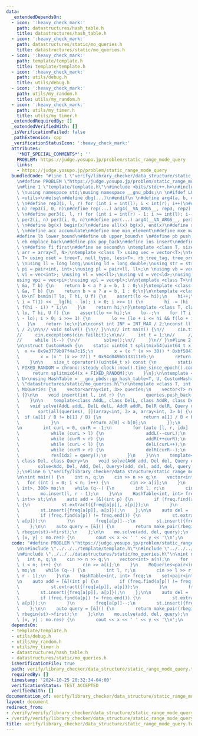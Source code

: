 ```yaml
---
data:
  _extendedDependsOn:
  - icon: ':heavy_check_mark:'
    path: datastructures/hash_table.h
    title: datastructures/hash_table.h
  - icon: ':heavy_check_mark:'
    path: datastructures/static/mo_queries.h
    title: datastructures/static/mo_queries.h
  - icon: ':heavy_check_mark:'
    path: template/template.h
    title: template/template.h
  - icon: ':heavy_check_mark:'
    path: utils/debug.h
    title: utils/debug.h
  - icon: ':heavy_check_mark:'
    path: utils/my_random.h
    title: utils/my_random.h
  - icon: ':heavy_check_mark:'
    path: utils/my_timer.h
    title: utils/my_timer.h
  _extendedRequiredBy: []
  _extendedVerifiedWith: []
  _isVerificationFailed: false
  _pathExtension: cpp
  _verificationStatusIcon: ':heavy_check_mark:'
  attributes:
    '*NOT_SPECIAL_COMMENTS*': ''
    PROBLEM: https://judge.yosupo.jp/problem/static_range_mode_query
    links:
    - https://judge.yosupo.jp/problem/static_range_mode_query
  bundledCode: "#line 1 \"verify/library_checker/data_structure/static_range_mode_query.test.cpp\"\
    \n#define PROBLEM \"https://judge.yosupo.jp/problem/static_range_mode_query\"\n\
    \n#line 1 \"template/template.h\"\n#include <bits/stdc++.h>\n#include <ext/pb_ds/assoc_container.hpp>\n\
    \ \nusing namespace std;\nusing namespace __gnu_pbds;\n \n#ifdef LOCAL\n#include\
    \ <utils>\n#else\n#define dbg(...)\n#endif\n \n#define arg4(a, b, c, d, ...) d\n\
    \ \n#define rep3(i, l, r) for (int i = int(l); i < int(r); i++)\n#define rep2(i,\
    \ n) rep3(i, 0, n)\n#define rep(...) arg4(__VA_ARGS__, rep3, rep2) (__VA_ARGS__)\n\
    \ \n#define per3(i, l, r) for (int i = int(r) - 1; i >= int(l); i--)\n#define\
    \ per2(i, n) per3(i, 0, n)\n#define per(...) arg4(__VA_ARGS__, per3, per2) (__VA_ARGS__)\n\
    \ \n#define bg(x) begin(x)\n#define all(x) bg(x), end(x)\n#define sz(x) int(size(x))\n\
    \ \n#define acc accumulate\n#define mne min_element\n#define mxe max_element\n\
    #define lb lower_bound\n#define ub upper_bound\n \n#define pb push_back\n#define\
    \ eb emplace_back\n#define pbk pop_back\n#define ins insert\n#define era erase\n\
    \ \n#define fi first\n#define se second\n \ntemplate <class T, size_t N> using\
    \ arr = array<T, N>;\ntemplate <class T> using vec = vector<T>;\ntemplate <class\
    \ T> using oset = tree<T, null_type, less<T>, rb_tree_tag, tree_order_statistics_node_update>;\n\
    \ \nusing ll = long long;\nusing ld = long double;\nusing str = string;\n \nusing\
    \ pi = pair<int, int>;\nusing pl = pair<ll, ll>;\n \nusing vb = vec<bool>;\nusing\
    \ vi = vec<int>; \nusing vl = vec<ll>;\nusing vd = vec<ld>;\nusing vs = vec<str>;\n\
    using vpi = vec<pi>;\nusing vpl = vec<pl>;\n\ntemplate <class T>\nbool ckmin(T\
    \ &a, T b) {\n    return b < a ? a = b, 1 : 0;\n}\ntemplate <class T>\nbool ckmax(T\
    \ &a, T b) {\n    return b > a ? a = b, 1 : 0;\n}\n\ntemplate <class T, class\
    \ U>\nT bsmin(T lo, T hi, U f) {\n    assert(lo <= hi);\n    hi++;\n    for (T\
    \ i = T(1) << __lg(hi - lo); i > 0; i >>= 1) {\n        hi -= (hi - i >= lo &&\
    \ f(hi - i)) * i;\n    }\n    return hi;\n}\ntemplate <class T, class U>\nT bsmax(T\
    \ lo, T hi, U f) {\n    assert(lo <= hi);\n    lo--;\n    for (T i = T(1) << __lg(hi\
    \ - lo); i > 0; i >>= 1) {\n        lo += (lo + i <= hi && f(lo + i)) * i;\n \
    \   }\n    return lo;\n}\n\nconst int INF = INT_MAX / 2;\nconst ll INFL = LLONG_MAX\
    \ / 2;\n\n// void solve() {\n// }\n\n// int main() {\n//     cin.tie(0)->sync_with_stdio(0);\n\
    //     cin.exceptions(cin.failbit);\n\n//     int t = 1;\n//     // cin >> t;\n\
    //     while (t--) {\n//         solve();\n//     }\n// }\n#line 2 \"datastructures/hash_table.h\"\
    \n\nstruct CustomHash {\n    static uint64_t splitmix64(uint64_t x) {\n      \
    \  x += 0x9e3779b97f4a7c15;\n        x = (x ^ (x >> 30)) * 0xbf58476d1ce4e5b9;\n\
    \        x = (x ^ (x >> 27)) * 0x94d049bb133111eb;\n        return x ^ (x >> 31);\n\
    \    }\n\n    size_t operator()(uint64_t x) const {\n        static const uint64_t\
    \ FIXED_RANDOM = chrono::steady_clock::now().time_since_epoch().count();\n   \
    \     return splitmix64(x + FIXED_RANDOM);\n    }\n};\n\ntemplate <class T, class\
    \ U>\nusing HashTable = __gnu_pbds::gp_hash_table<T, U, CustomHash>;\n#line 2\
    \ \"datastructures/static/mo_queries.h\"\n\ntemplate <class T, int B>\nstruct\
    \ MoQueries {\n    vector<array<int, 3>> queries;\n    vector<T> res;\n\n    MoQueries()\
    \ {}\n\n    void insert(int l, int r) {\n        queries.push_back({l, r, sz(queries)});\n\
    \    }\n\n    template<class AddL, class DelL, class AddR, class DelR, class Query>\n\
    \    void solve(AddL addL, DelL delL, AddR addR, DelR delR, Query query) {\n \
    \       sort(all(queries), [](array<int, 3> a, array<int, 3> b) {\n          \
    \  if (a[1] / B != b[1] / B) {\n                return a[1] / B < b[1] / B;\n\
    \            }\n            return a[0] < b[0];\n        });\n        res.resize(sz(queries));\n\
    \n        int curL = 0, curR = -1;\n        for (auto [l, r, idx] : queries) {\n\
    \            while (curL > l) {\n                addL(--curL);\n            }\n\
    \            while (curR < r) {\n                addR(++curR);\n            }\n\
    \            while (curL < l) {\n                delL(curL++);\n            }\n\
    \            while (curR > r) {\n                delR(curR--);\n            }\n\
    \            res[idx] = query();\n        }\n    }\n\n    template<class Add,\
    \ class Del, class Query>\n    void solve(Add add, Del del, Query query) {\n \
    \       solve<Add, Del, Add, Del, Query>(add, del, add, del, query);\n    }\n\
    };\n#line 6 \"verify/library_checker/data_structure/static_range_mode_query.test.cpp\"\
    \n\nint main() {\n    int n, q;\n    cin >> n >> q;\n    vector<int> a(n);\n \
    \   for (int i = 0; i < n; i++) {\n        cin >> a[i];\n    }\n    MoQueries<pair<int,\
    \ int>, 300> mo;\n    while (q--) {\n        int l, r;\n        cin >> l >> r;\n\
    \        mo.insert(l, r - 1);\n    }\n\n    HashTable<int, int> freq;\n    set<pair<int,\
    \ int>> st;\n\n    auto add = [&](int p) {\n        if (freq.find(a[p]) != freq.end())\
    \ {\n            st.extract({freq[a[p]], a[p]});\n        }\n        freq[a[p]]++;\n\
    \        st.insert({freq[a[p]], a[p]});\n    };\n\n    auto del = [&](int p) {\n\
    \        if (freq.find(a[p]) != freq.end()) {\n            st.extract({freq[a[p]],\
    \ a[p]});\n        }\n        freq[a[p]]--;\n        st.insert({freq[a[p]], a[p]});\n\
    \    };\n\n    auto query = [&]() {\n        return make_pair(rbegin(st)->second,\
    \ rbegin(st)->first);\n    };\n\n    mo.solve(add, del, query);\n    for (auto\
    \ [x, y] : mo.res) {\n        cout << x << ' ' << y << '\\n';\n    }\n}\n"
  code: "#define PROBLEM \"https://judge.yosupo.jp/problem/static_range_mode_query\"\
    \n\n#include \"../../../template/template.h\"\n#include \"../../../datastructures/hash_table.h\"\
    \n#include \"../../../datastructures/static/mo_queries.h\"\n\nint main() {\n \
    \   int n, q;\n    cin >> n >> q;\n    vector<int> a(n);\n    for (int i = 0;\
    \ i < n; i++) {\n        cin >> a[i];\n    }\n    MoQueries<pair<int, int>, 300>\
    \ mo;\n    while (q--) {\n        int l, r;\n        cin >> l >> r;\n        mo.insert(l,\
    \ r - 1);\n    }\n\n    HashTable<int, int> freq;\n    set<pair<int, int>> st;\n\
    \n    auto add = [&](int p) {\n        if (freq.find(a[p]) != freq.end()) {\n\
    \            st.extract({freq[a[p]], a[p]});\n        }\n        freq[a[p]]++;\n\
    \        st.insert({freq[a[p]], a[p]});\n    };\n\n    auto del = [&](int p) {\n\
    \        if (freq.find(a[p]) != freq.end()) {\n            st.extract({freq[a[p]],\
    \ a[p]});\n        }\n        freq[a[p]]--;\n        st.insert({freq[a[p]], a[p]});\n\
    \    };\n\n    auto query = [&]() {\n        return make_pair(rbegin(st)->second,\
    \ rbegin(st)->first);\n    };\n\n    mo.solve(add, del, query);\n    for (auto\
    \ [x, y] : mo.res) {\n        cout << x << ' ' << y << '\\n';\n    }\n}"
  dependsOn:
  - template/template.h
  - utils/debug.h
  - utils/my_random.h
  - utils/my_timer.h
  - datastructures/hash_table.h
  - datastructures/static/mo_queries.h
  isVerificationFile: true
  path: verify/library_checker/data_structure/static_range_mode_query.test.cpp
  requiredBy: []
  timestamp: '2024-10-25 20:32:34-04:00'
  verificationStatus: TEST_ACCEPTED
  verifiedWith: []
documentation_of: verify/library_checker/data_structure/static_range_mode_query.test.cpp
layout: document
redirect_from:
- /verify/verify/library_checker/data_structure/static_range_mode_query.test.cpp
- /verify/verify/library_checker/data_structure/static_range_mode_query.test.cpp.html
title: verify/library_checker/data_structure/static_range_mode_query.test.cpp
---
```

